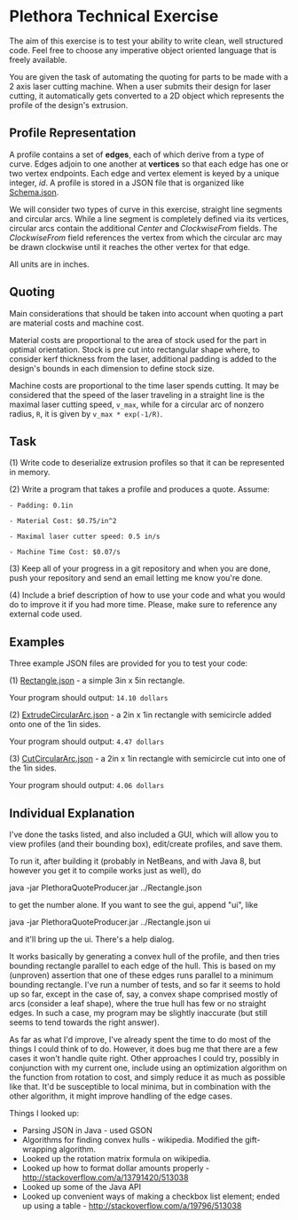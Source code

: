 Plethora Technical Exercise
===

The aim of this exercise is to test your ability to write clean, well structured code. Feel free to choose any imperative object oriented language that is freely available. 
 
You are given the task of automating the quoting for parts to be made with a 2 axis laser cutting machine. When a user submits their design for laser cutting, it automatically gets converted to a 2D object which represents the profile of the design's extrusion. 

Profile Representation
---

A profile contains a set of **edges**, each of which derive from a type of curve. Edges adjoin to one another at **vertices** so that each edge has one or two vertex endpoints. Each edge and vertex element is keyed by a unique integer, *id*. A profile is stored in a JSON file that is organized like [Schema.json](https://gist.github.com/o8ruza8o/1e066a602fb0649b668c#file-schema-json).
 
We will consider two types of curve in this exercise, straight line segments and circular arcs. While a line segment is completely defined via its vertices, circular arcs contain the additional *Center* and *ClockwiseFrom* fields. The *ClockwiseFrom* field references the vertex from which the circular arc may be drawn clockwise until it reaches the other vertex for that edge.
 
All units are in inches.

Quoting
---

Main considerations that should be taken into account when quoting a part are material costs and machine cost.  
 
Material costs are proportional to the area of stock used for the part in optimal orientation. Stock is pre cut into rectangular shape where, to consider kerf thickness from the laser, additional padding is added to the design's bounds in each dimension to define stock size. 
 
Machine costs are proportional to the time laser spends cutting. It may be considered that the speed of the laser traveling in a straight line is the maximal laser cutting speed, `v_max`, while for a circular arc of nonzero radius, `R`, it is given by `v_max * exp(-1/R)`.

Task
---

  (1) Write code to deserialize extrusion profiles so that it can be represented in memory.
  
  (2) Write a program that takes a profile and produces a quote. Assume:
  
    - Padding: 0.1in
    
    - Material Cost: $0.75/in^2
    
    - Maximal laser cutter speed: 0.5 in/s
    
    - Machine Time Cost: $0.07/s
  
  (3) Keep all of your progress in a git repository and when you are done, push your repository and send an email letting me know you're done.
  
  (4) Include a brief description of how to use your code and what you would do to improve it if you had more time. Please, make sure to reference any external code used.

Examples
---

Three example JSON files are provided for you to test your code:

  (1) [Rectangle.json](https://gist.github.com/o8ruza8o/1e066a602fb0649b668c#file-rectangle-json) - a simple 3in x 5in rectangle.
  
  Your program should output: `14.10 dollars`
  
  (2) [ExtrudeCircularArc.json](https://gist.github.com/o8ruza8o/1e066a602fb0649b668c#file-extrudecirculararc-json) - a 2in x 1in rectangle with semicircle added onto one of the 1in sides.
  
  Your program should output: `4.47 dollars`
  
  (3) [CutCircularArc.json](https://gist.github.com/o8ruza8o/1e066a602fb0649b668c#file-cutcirculararc-json) - a 2in x 1in rectangle with semicircle cut into one of the 1in sides.
  
  Your program should output: `4.06 dollars`



Individual Explanation
---

I've done the tasks listed, and also included a GUI, which will allow you to view profiles (and their bounding box), edit/create profiles, and save them.

To run it, after building it (probably in NetBeans, and with Java 8, but however you get it to compile works just as well), do

java -jar PlethoraQuoteProducer.jar ../Rectangle.json

to get the number alone.  If you want to see the gui, append "ui", like

java -jar PlethoraQuoteProducer.jar ../Rectangle.json ui

and it'll bring up the ui.  There's a help dialog.

It works basically by generating a convex hull of the profile, and then tries bounding rectangle parallel to each edge of the hull.  This is based on my (unproven) assertion that one of these edges runs parallel to a minimum bounding rectangle.  I've run a number of tests, and so far it seems to hold up so far, except in the case of, say, a convex shape comprised mostly of arcs (consider a leaf shape), where the true hull has few or no straight edges.  In such a case, my program may be slightly inaccurate (but still seems to tend towards the right answer).

As far as what I'd improve, I've already spent the time to do most of the things I could think of to do.  However, it does bug me that there are a few cases it won't handle quite right.  Other approaches I could try, possibly in conjunction with my current one, include using an optimization algorithm on the function from rotation to cost, and simply reduce it as much as possible like that.  It'd be susceptible to local minima, but in combination with the other algorithm, it might improve handling of the edge cases.

Things I looked up:
* Parsing JSON in Java - used GSON
* Algorithms for finding convex hulls - wikipedia.  Modified the gift-wrapping algorithm.
* Looked up the rotation matrix formula on wikipedia.
* Looked up how to format dollar amounts properly - http://stackoverflow.com/a/13791420/513038
* Looked up some of the Java API
* Looked up convenient ways of making a checkbox list element; ended up using a table - http://stackoverflow.com/a/19796/513038
